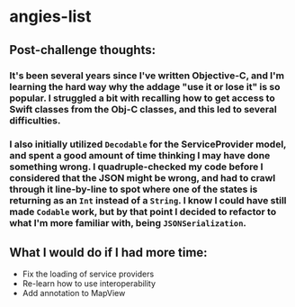# angies-list

## Post-challenge thoughts:
### It's been several years since I've written Objective-C, and I'm learning the hard way why the addage "use it or lose it" is so popular. I struggled a bit with recalling how to get access to Swift classes from the Obj-C classes, and this led to several difficulties.
### I also initially utilized `Decodable` for the ServiceProvider model, and spent a good amount of time thinking I may have done something wrong. I quadruple-checked my code before I considered that the JSON might be wrong, and had to crawl through it line-by-line to spot where one of the states is returning as an `Int` instead of a `String`. I know I could have still made `Codable` work, but by that point I decided to refactor to what I'm more familiar with, being `JSONSerialization`.

## What I would do if I had more time:
- Fix the loading of service providers
- Re-learn how to use interoperability
- Add annotation to MapView

